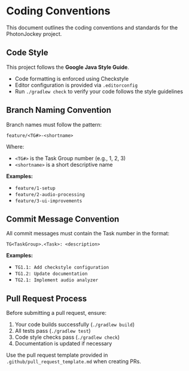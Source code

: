 # Coding Conventions

This document outlines the coding conventions and standards for the PhotonJockey project.

## Code Style

This project follows the **Google Java Style Guide**. 

- Code formatting is enforced using Checkstyle
- Editor configuration is provided via `.editorconfig`
- Run `./gradlew check` to verify your code follows the style guidelines

## Branch Naming Convention

Branch names must follow the pattern:

```
feature/<TG#>-<shortname>
```

Where:
- `<TG#>` is the Task Group number (e.g., 1, 2, 3)
- `<shortname>` is a short descriptive name

**Examples:**
- `feature/1-setup`
- `feature/2-audio-processing`
- `feature/3-ui-improvements`

## Commit Message Convention

All commit messages must contain the Task number in the format:

```
TG<TaskGroup>.<Task>: <description>
```

**Examples:**
- `TG1.1: Add checkstyle configuration`
- `TG1.2: Update documentation`
- `TG2.1: Implement audio analyzer`

## Pull Request Process

Before submitting a pull request, ensure:

1. Your code builds successfully (`./gradlew build`)
2. All tests pass (`./gradlew test`)
3. Code style checks pass (`./gradlew check`)
4. Documentation is updated if necessary

Use the pull request template provided in `.github/pull_request_template.md` when creating PRs.

